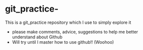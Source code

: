 # git_practice-
This is a git_practice repository which I use to simply explore it 
- please make comments, advice, suggestions to help me better understand about Github 
- Will try until I master how to use github!! (Woohoo)   

